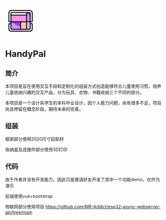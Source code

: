 <img src="https://github.com/Tatsumi-Ryuu/HandyPal/blob/main/pictures/logo.png?raw=true" style="zoom:50%;" />

# HandyPal

## 简介

本项目是旨在使用交互手段和定制化的组装方式创造能够符合儿童使用习惯，培养儿童收纳兴趣的交互产品，分为玩具、衣物、书籍收纳三个不同的部分。

本项目是一个设计系学生的本科毕业设计，因个人能力问题，尚有很多不足，项目尚且停留在概念阶段，期待未来的完善。

## 组装

框架部分使用2020尺寸铝型材

收纳盒及连接件部分使用3D打印

## 代码

由于作者并没有开发能力，因此只是邀请好友开发了其中一个功能demo，仅作为演示

前端使用vue+bootstrap

物联网部分使用项目 https://github.com/MR-Addict/esp32-async-webserver-api/tree/main
